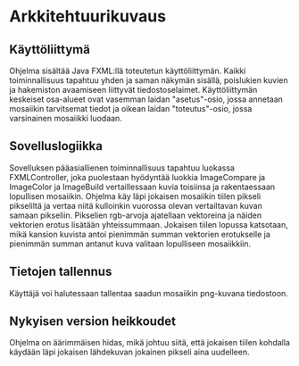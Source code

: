 # Arkkitehtuurikuvaus # 

## Käyttöliittymä ##

Ohjelma sisältää Java FXML:llä toteutetun käyttöliittymän. Kaikki toiminnallisuus tapahtuu yhden ja saman näkymän sisällä, poislukien kuvien ja hakemiston avaamiseen liittyvät tiedostoselaimet. Käyttöliittymän keskeiset osa-alueet ovat vasemman laidan "asetus"-osio, jossa annetaan mosaiikin tarvitsemat tiedot ja oikean laidan "toteutus"-osio, jossa varsinainen mosaiikki luodaan.

## Sovelluslogiikka ##

Sovelluksen pääasiallienen toiminnallisuus tapahtuu luokassa FXMLController, joka puolestaan hyödyntää luokkia ImageCompare ja ImageColor ja ImageBuild vertaillessaan kuvia toisiinsa ja rakentaessaan lopullisen mosaiikin. Ohjelma käy läpi jokaisen mosaiikin tiilen pikseli pikseliltä ja vertaa niitä kulloinkin vuorossa olevan vertailtavan kuvan samaan pikseliin. Pikselien rgb-arvoja ajatellaan vektoreina ja näiden vektorien erotus lisätään yhteissummaan. Jokaisen tiilen lopussa katsotaan, mikä kansion kuvista antoi pienimmän summan vektorien erotukselle ja pienimmän summan antanut kuva valitaan lopulliseen mosaiikkiin.

## Tietojen tallennus ##

Käyttäjä voi halutessaan tallentaa saadun mosaiikin png-kuvana tiedostoon.

## Nykyisen version heikkoudet ##

Ohjelma on äärimmäisen hidas, mikä johtuu siitä, että jokaisen tiilen kohdalla käydään läpi jokaisen lähdekuvan jokainen pikseli aina uudelleen.
